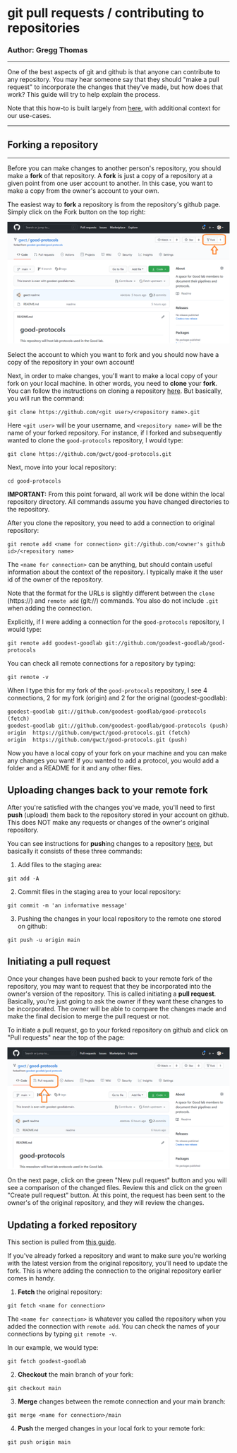# git pull requests / contributing to repositories

### Author: Gregg Thomas

---

One of the best aspects of git and github is that anyone can contribute to any repository. You may hear someone say that they should "make a pull request" to incorporate the changes that they've made, but how does that work? This guide will try to help explain the process.

Note that this how-to is built largely from [here](https://kbroman.org/github_tutorial/pages/fork.html), with additional context for our use-cases.

---

## Forking a repository

---

Before you can make changes to another person's repository, you should make a **fork** of that repository. A **fork** is just a copy of a repository at a given point from one user account to another. In this case, you want to make a copy from the owner's account to your own.

The easiest way to **fork** a repository is from the repository's github page. Simply click on the Fork button on the top right:

![location of fork button on github page](img/fork.png)

Select the account to which you want to fork and you should now have a copy of the repository in your own account!

Next, in order to make changes, you'll want to make a local copy of your fork on your local machine. In other words, you need to **clone** your **fork**. You can follow the instructions on cloning a repository [here](../git-basics/README.md#cloning-a-repository). But basically, you will run the command:

```
git clone https://github.com/<git user>/<repository name>.git
```

Here `<git user>` will be your username, and `<repository name>` will be the name of your forked repository. For instance, if I forked and subsequently wanted to clone the `good-protocols` repository, I would type:

```
git clone https://github.com/gwct/good-protocols.git
```

Next, move into your local repository:

```
cd good-protocols
```

**IMPORTANT:** From this point forward, all work will be done within the local repository directory. All commands assume you have changed directories to the repository.

After you clone the repository, you need to add a connection to original repository:

```
git remote add <name for connection> git://github.com/<owner's github id>/<repository name>
```

The `<name for connection>` can be anything, but should contain useful information about the context of the repository. I typically make it the user id of the owner of the repository.

Note that the format for the URLs is slightly different between the `clone` (https://) and `remote add` (git://) commands. You also do not include `.git` when adding the connection.

Explicitly, if I were adding a connection for the `good-protocols` repository, I would type:

```
git remote add goodest-goodlab git://github.com/goodest-goodlab/good-protocols
```

You can check all remote connections for a repository by typing:

```
git remote -v
```

When I type this for my fork of the `good-protocols` repository, I see 4 connections, 2 for my fork (origin) and 2 for the original (goodest-goodlab):

```
goodest-goodlab git://github.com/goodest-goodlab/good-protocols (fetch)
goodest-goodlab git://github.com/goodest-goodlab/good-protocols (push)
origin  https://github.com/gwct/good-protocols.git (fetch)
origin  https://github.com/gwct/good-protocols.git (push)
```

Now you have a local copy of your fork on your machine and you can make any changes you want! If you wanted to add a protocol, you would add a folder and a README for it and any other files.

## Uploading changes back to your remote fork

After you're satisfied with the changes you've made, you'll need to first **push** (upload) them back to the repository stored in your account on github. This does NOT make any requests or changes of the owner's original repository.

You can see instructions for **push**ing changes to a repository [here](../git-basics/README.md#pushing-changes-to-your-repository), but basically it consists of these three commands:

1) Add files to the staging area:

```
git add -A
```

2) Commit files in the staging area to your local repository:

```
git commit -m 'an informative message'
```

3) Pushing the changes in your local repository to the remote one stored on github:

```
git push -u origin main
```

## Initiating a pull request

Once your changes have been pushed back to your remote fork of the repository, you may want to request that they be incorporated into the owner's version of the repository. This is called initiating a **pull request**. Basically, you're just going to ask the owner if they want these changes to be incorporated. The owner will be able to compare the changes made and make the final decision to merge the pull request or not.

To initiate a pull request, go to your forked repository on github and click on "Pull requests" near the top of the page:

![location of pull button on github page](img/pull.png)

On the next page, click on the green "New pull request" button and you will see a comparison of the changed files. Review this and click on the green "Create pull request" button. At this point, the request has been sent to the owner's of the original repository, and they will review the changes.

## Updating a forked repository

This section is pulled from [this guide](https://medium.com/@sahoosunilkumar/how-to-update-a-fork-in-git-95a7daadc14e).

If you've already forked a repository and want to make sure you're working with the latest version from the original repository, you'll need to update the fork. This is where adding the connection to the original repository earlier comes in handy.

1) **Fetch** the original repository:

```
git fetch <name for connection>
```

The `<name for connection>` is whatever you called the repository when you added the connection with `remote add`. You can check the names of your connections by typing `git remote -v`.

In our example, we would type:

```
git fetch goodest-goodlab
```

2) **Checkout** the main branch of your fork:

```
git checkout main
```

3) **Merge** changes between the remote connection and your main branch:

```
git merge <name for connection>/main
```

4) **Push** the merged changes in your local fork to your remote fork:

```
git push origin main
```
